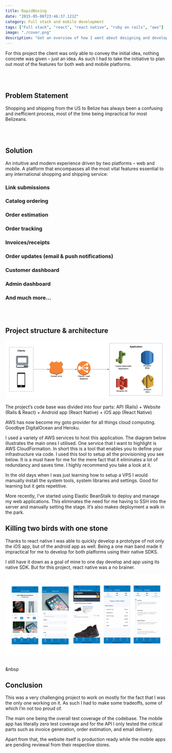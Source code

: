 ```yaml
---
title: RapidBoxing
date: "2015-05-06T23:46:37.121Z"
category: Full stack and mobile development
tags: ["Full stack", "react", "react native", "ruby on rails", "aws"]
image: "./cover.png"
description: "Get an overview of how I went about designing and developing this shopping and shipping service for a local business who wanted to target both web and mobile platforms."
---
```


For this project the client was only able to convey the initial idea, nothing concrete was given – just an idea. As such I had to take the initiative to plan out most of the features for both web and mobile platforms.

\
&nbsp;

## Problem Statement

Shopping and shipping from the US to Belize has always been a confusing and inefficient process, most of the time being impractical for most Belizeans.

\
&nbsp;

## Solution

An intuitive and modern experience driven by two platforms – web and mobile. A platform that encompasses all the most vital features essential to any international shopping and shipping service:

### Link submissions

### Catalog ordering

### Order estimation

### Order tracking

### Invoices/receipts

### Order updates (email & push notifications)

### Customer dashboard

### Admin dashboard

### And much more…

\
&nbsp;

## Project structure & architecture

![aws architecture overview](./aws.png)

The project’s code base was divided into four parts:
API (Rails) + Website (Rails & React) + Android app (React Native) + iOS app (React Native)

AWS has now become my goto provider for all things cloud computing. Goodbye DigitalOcean and Heroku.

I used a variety of AWS services to host this application. The diagram below illustrates the main ones I utilised. One service that I want to highlight is AWS CloudFormation. In short this is a tool that enables you to define your infrastructure via code. I used this tool to setup all the provisioning you see below. It is a must have for me for the mere fact that it eliminates a lot of redundancy and saves time. I highly recommend you take a look at it.

In the old days when I was just learning how to setup a VPS I would manually install the system tools, system libraries and settings. Good for learning but it gets repetitive.

More recently, I’ve started using Elastic BeanStalk to deploy and manage my web applications. This eliminates the need for me having to SSH into the server and manually setting the stage. It’s also makes deployment a walk in the park.

## Killing two birds with one stone

Thanks to react native I was able to quickly develop a prototype of not only the iOS app, but of the android app as well. Being a one man band made it impractical for me to develop for both platforms using their native SDKS.

I still have it down as a goal of mine to one day develop and app using its native SDK. But for this project, react native was a no brainer.

![app screen](./app-screens.png)

\
&nbsp

## Conclusion

This was a very challenging project to work on mostly for the fact that I was the only one working on it. As such I had to make some tradeoffs, some of which I’m not too proud of.

The main one being the overall test coverage of the codebase. The mobile app has literally zero test coverage and for the API I only tested the critical parts such as invoice generation, order estimation, and email delivery.

Apart from that, the website itself is production ready while the mobile apps are pending reviewal from their respective stores.
